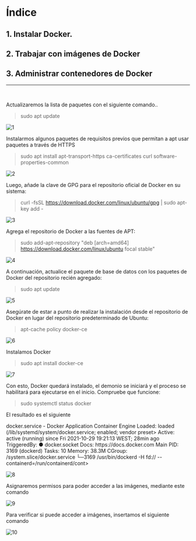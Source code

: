 


# Índice #

## 1. Instalar Docker. ##

## 2. Trabajar con imágenes de Docker ##

## 3. Administrar contenedores de Docker ##

<hr/>
<br/>

<p>Actualizaremos la lista de paquetes con el siguiente comando..</p>

>sudo apt update

![1](https://user-images.githubusercontent.com/73592097/139929430-eda714be-ed1e-4649-83e5-631d37ea7a57.png)

<p>Instalarmos algunos paquetes de requisitos previos que permitan a apt usar paquetes a través
de HTTPS</p>

> sudo apt install apt-transport-https ca-certificates curl software-properties-common

![2](https://user-images.githubusercontent.com/73592097/139929327-09744aa7-3850-47ac-8b8e-e565b23f7ee6.png)

<p>Luego, añade la clave de GPG para el repositorio oficial de Docker en su sistema:</p>

> curl -fsSL https://download.docker.com/linux/ubuntu/gpg | sudo apt-key add -

![3](https://user-images.githubusercontent.com/73592097/139929330-a05a29a6-2685-454b-a2eb-afe38f1d615c.png)

<p>Agrega el repositorio de Docker a las fuentes de APT:</p>

> sudo add-apt-repository "deb [arch=amd64] https://download.docker.com/linux/ubuntu focal stable"

![4](https://user-images.githubusercontent.com/73592097/139929335-4c7cfa5d-3425-4372-a409-fbfcd9fe19c3.png)

<p>A continuación, actualice el paquete de base de datos con los paquetes de Docker del repositorio recién agregado:</p>

> sudo apt update

![5](https://user-images.githubusercontent.com/73592097/139929338-482ef84d-637a-4c35-aa24-6ef1b15d0f4d.png)


<p>Asegúrate de estar a punto de realizar la instalación desde el repositorio de Docker en lugar del repositorio predeterminado de Ubuntu:</p>

> apt-cache policy docker-ce

![6](https://user-images.githubusercontent.com/73592097/139934580-21963bbc-6e50-490f-a93d-4f451f16f662.png)


<p>Instalamos Docker</p>

> sudo apt install docker-ce

![7](https://user-images.githubusercontent.com/73592097/139934602-07f5fd9e-027b-4653-a60e-8017956443eb.png)

<p>Con esto, Docker quedará instalado, el demonio se iniciará y el proceso se habilitará para ejecutarse en el inicio. Compruebe que funcione:</p>

> sudo systemctl status docker

<p>El resultado es el siguiente</p>

<p>docker.service - Docker Application Container Engine
     Loaded: loaded (/lib/systemd/system/docker.service; enabled; vendor preset>
     Active: active (running) since Fri 2021-10-29 19:21:13 WEST; 28min ago
TriggeredBy: ● docker.socket
       Docs: https://docs.docker.com
   Main PID: 3169 (dockerd)
      Tasks: 10
     Memory: 38.3M
     CGroup: /system.slice/docker.service
             └─3169 /usr/bin/dockerd -H fd:// --containerd=/run/containerd/cont>
</p>

![8](https://user-images.githubusercontent.com/73592097/139934609-044f6d8a-852c-498c-9ffb-51f7e21250a6.png)

<p>Asignaremos permisos para poder acceder a las imágenes, mediante este comando</p>

![9](https://user-images.githubusercontent.com/73592097/139934619-a8e28755-bca8-4ca2-b38b-2ff1211e6f42.png)

<p>Para verificar si puede acceder a imágenes, insertamos el siguiente comando</p>

![10](https://user-images.githubusercontent.com/73592097/139934624-d799a594-17bd-4801-b9be-91e8b1187a39.png)
